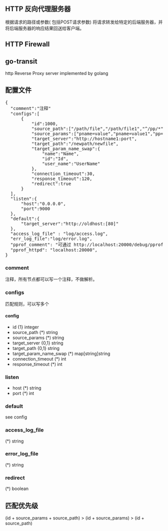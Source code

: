 ## HTTP 反向代理服务器

根据请求的路径或参数( 包括POST请求参数) 将请求转发给特定的后端服务器，并将后端服务器的响应结果回送给客户端。


## HTTP Firewall


## go-transit

http Reverse Proxy server implemented by golang


## 配置文件
<pre>
{
  "comment":"注释"
  "configs":[
      {
          "id":1000,
          "source_path":["/path/file","/path/file1","^/pp/*",.....],
          "source_params":["pname=value","pname=value1","pp=A.*",...],
          "target_server":"http://hostname1:port",
          "target_path":"/newpath/newfile",
          "target_param_name_swap":{
              "name":"Name",
              "id":"Id",
              "user_name":"UserName"
          },
          "connection_timeout":30,
          "response_timeout":120,
          "redirect":true
      }
  ],
  "listen":{
      "host":"0.0.0.0",
      "port":9000
  },
  "default":{
      "target_server":"http://oldhost:[80]"
  },
  "access_log_file" : "log/access.log",
  "err_log_file":"log/error.log",
  "pprof_comment": "可通过 http://localhost:20000/debug/pprof/ 访问,go tool pprof --text http://localhost:10010/debug/pprof/profile,",
  "pprof_httpd": "localhost:20000",
}
</pre>


### comment
    
注释，所有节点都可以写一个注释，不做解析。

### configs

匹配规则，可以写多个
#### config
* id {1} integer
* source_path (*) string
* source_params (*) string
* target_server {0,1} string
* target_path {0,1} string
* target_param_name_swap (*) map[string]string
* connection_timeout (*) int
* response_timeout (*) int

### listen
* host (*) string
* port (*) int

### default
see config

### access_log_file
(*) string

### error_log_file
(*) string

### redirect
(*) boolean


## 匹配优先级
(id + source_params + source_path) > (id + source_params) > (id + source_path)

